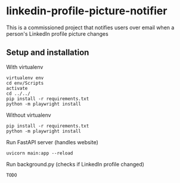 # linkedin-profile-picture-notifier
This is a commissioned project that notifies users over email when a person's LinkedIn profile picture changes


## Setup and installation

With virtualenv
```
virtualenv env
cd env/Scripts
activate
cd ../../
pip install -r requirements.txt
python -m playwright install
```

Without virtualenv
```
pip install -r requirements.txt
python -m playwright install
```

Run FastAPI server (handles website)
```
uvicorn main:app --reload
```

Run background.py (checks if LinkedIn profile changed)
```
TODO
```